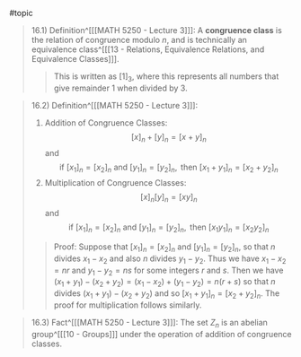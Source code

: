 #topic 
>16.1) Definition^[[[MATH 5250 - Lecture 3]]]: A **congruence class** is the relation of congruence modulo $n$, and is technically an equivalence class^[[[13 - Relations, Equivalence Relations, and Equivalence Classes]]]. 
>
>>This is written as $[1]_3$, where this represents all numbers that give remainder $1$ when divided by $3$. 

>16.2) Definition^[[[MATH 5250 - Lecture 3]]]:
>1. Addition of Congruence Classes: $$[x]_{n}  +[y]_{n}=[x+y]_{n}$$
>and $$ \text{if } [x_{1}]_{n} = [x_{2}]_{n} \text{ and } [y_{1}]_{n} = [y_{2}]_{n}, \text{ then } [x_{1}+y_{1}]_{n} = [x_{2}+y_{2}]_{n}$$
>2. Multiplication of Congruence Classes: $$[x]_{n}[y]_{n}=[xy]_{n}$$
>and $$ \text{if } [x_{1}]_{n} = [x_{2}]_{n} \text{ and } [y_{1}]_{n} = [y_{2}]_{n}, \text{ then } [x_{1}y_{1}]_{n} = [x_{2}y_{2}]_{n}$$
>>Proof: Suppose that $[x_1]_n=[x_2]_n$ and $[y_1]_n=[y_2]_n$, so that $n$ divides $x_1-x_2$ and also $n$ divides $y_1-y_2$. Thus we have $x_1 - x_2=nr$ and $y_1-y_2=ns$ for some integers $r$ and $s$. Then we have $(x_1+y_1)-(x_2+y_2)=(x_1-x_2)+(y_1-y_2)=n(r+s)$ so that $n$ divides $(x_1+y_1)-(x_2+y_2)$ and so $[x_1+y_1]_n=[x_2+y_2]_n$.
>>The proof for multiplication follows similarly.

>16.3) Fact^[[[MATH 5250 - Lecture 3]]]: The set $Z_n$ is an abelian group^[[[10 - Groups]]] under the operation of addition of congruence classes.
